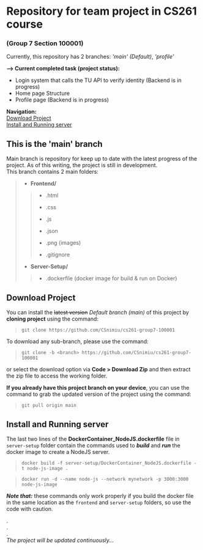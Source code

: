 # Repository for team project in CS261 course
### (Group 7 Section 100001)
Currently, this repository has 2 branches: *'main' (Default)*, *'profile'*  

**--> Current completed task (project status):**
- Login system that calls the TU API to verify identity (Backend is in progress)
- Home page Structure
- Profile page (Backend is in progress)
  
**Navigation:**  
[Download Project](#download-project "Install the project on your local")  
[Install and Running server](#install-and-running-server "Install and running server by Docker")  


## This is the 'main' branch
Main branch is repository for keep up to date with the latest progress of the project. As of this writing, the project is still in development.  
This branch contains 2 main folders:
>
>* **Frontend/**
>>   * .html
>>
>>   * .css
>>
>>   * .js
>>
>>   * .json
>>
>>   * .png (images)
>>
>>   * .gitignore  
>>
>* **Server-Setup/**
>>   * .dockerfile (docker image for build & run on Docker)
>>


## Download Project 
You can install the ~~latest version~~ *Default branch (main)* of this project by **cloning project** using the command:  
>`git clone https://github.com/CSnimiu/cs261-group7-100001`  

To download any sub-branch, please use the command:
>`git clone -b <branch> https://github.com/CSnimiu/cs261-group7-100001` 

or select the download option via **Code > Download Zip** and then extract the zip file to access the working folder.  
  
**If you already have this project branch on your device**, you can use the command to grab the updated version of the project using the command:  
>`git pull origin main`  


## Install and Running server
The last two lines of the **DockerContainer_NodeJS.dockerfile** file in `server-setup` folder contain the commands used to ***build*** and ***run*** the docker image to create a NodeJS server.  

>`docker build -f server-setup/DockerContainer_NodeJS.dockerfile -t node-js-image .`  

>`docker run -d --name node-js --network mynetwork -p 3000:3000 node-js-image`

***Note that:*** these commands only work properly if you build the docker file in the same location as the `frontend` and `server-setup` folders, so use the code with caution.  

.  
.  
.  
*The project will be updated continuously...*